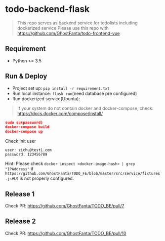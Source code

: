 # todo-backend-flask
> This repo serves as backend service for todolists including dockerized service
Please use this repo with https://github.com/GhostFanta/todo-frontend-vue

## Requirement

+ Python >= 3.5

## Run & Deploy
+ Project set up: `pip install -r requirement.txt`
+ Run local instance: `flask run`(need database pre configured)
+ Run dockerized service(Ubuntu): 

>If your system do not contain docker and docker-compose, check:
https://docs.docker.com/compose/install/

```json
sudo su(password)
docker-compose build
docker-compose up
```
Check Init user
```
user: zichu@test1.com
password: 123456789
```
Hint:
Please check `docker inspect <docker-image-hash> | grep "IPAddress"`
if `https://github.com/GhostFanta/TODO_FE/blob/master/src/service/fixtures.js#L9`
is not properly configured.

## Release 1
Check PR: https://github.com/GhostFanta/TODO_BE/pull/7

## Release 2
Check PR: https://github.com/GhostFanta/TODO_BE/pull/10
